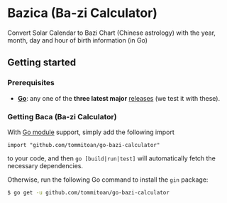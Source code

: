 # Bazica (Ba-zi Calculator)
Convert Solar Calendar to Bazi Chart (Chinese astrology) with the year, month, day and hour of birth information (in Go)

## Getting started

### Prerequisites

- **[Go](https://go.dev/)**: any one of the **three latest major** [releases](https://go.dev/doc/devel/release) (we test it with these).

### Getting Baca (Ba-zi Calculator)

With [Go module](https://github.com/golang/go/wiki/Modules) support, simply add the following import

```
import "github.com/tommitoan/go-bazi-calculator"
```

to your code, and then `go [build|run|test]` will automatically fetch the necessary dependencies.

Otherwise, run the following Go command to install the `gin` package:

```sh
$ go get -u github.com/tommitoan/go-bazi-calculator
```
